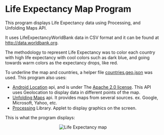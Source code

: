 # Life Expectancy Map Program

This program displays Life Expectancy data using Processing, and Unfolding Maps API.

It uses LifeExpectancyWorldBank data in CSV format and it can be found at http://data.worldbank.org.

The methodology to represent Life Expectancy was to color each country with high life expectancy with cool colors such as dark blue, and going towards warm colors as the expectancy drops, like red.

To underline the map and countries, a helper file [countries.geo.json](https://github.com/johan/world.geo.json/blob/master/countries.geo.json) was used.
This program also uses:
  * [Android Location](http://developer.android.com/reference/android/location/Location.html) api, and is under The [Apache 2.0 license](http://www.apache.org/licenses/LICENSE-2.0). This API uses Geolocation to display data in different points of the map.
  * [Unfolding Maps](http://unfoldingmaps.org) api. It provides maps from several sources. ex. Google, Microsoft, Yahoo, etc.
  * [Processing](https://processing.org) Library. Applet to display graphics on the screen.

This is what the program displays:

<div style="text-align:center"><img src="https://cdn.rawgit.com/bruno78/life-expectancy-map/0458d1e9/data/lifeExpectancyMap.png" alt="Life Expectancy map"/></div>
